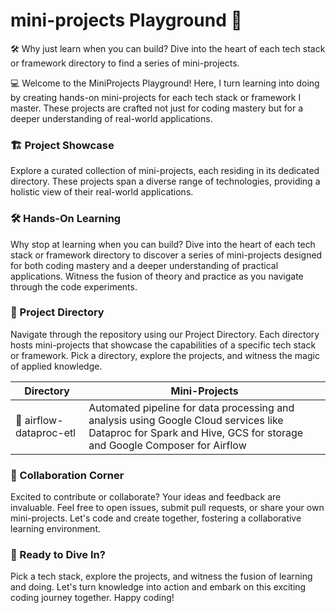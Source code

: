 # mini-projects Playground 🚀

🛠️ Why just learn when you can build? Dive into the heart of each tech stack or framework directory to find a series of mini-projects. 

💻 Welcome to the MiniProjects Playground! Here, I turn learning into doing by creating hands-on mini-projects for each tech stack or framework I master.  These projects are crafted not just for coding mastery but for a deeper understanding of real-world applications.

### 🏗️ Project Showcase

Explore a curated collection of mini-projects, each residing in its dedicated directory. These projects span a diverse range of technologies, providing a holistic view of their real-world applications.

### 🛠️ Hands-On Learning

Why stop at learning when you can build? Dive into the heart of each tech stack or framework directory to discover a series of mini-projects designed for both coding mastery and a deeper understanding of practical applications. Witness the fusion of theory and practice as you navigate through the code experiments.

### 📂 Project Directory

Navigate through the repository using our Project Directory. Each directory hosts mini-projects that showcase the capabilities of a specific tech stack or framework. Pick a directory, explore the projects, and witness the magic of applied knowledge.

| Directory | Mini-Projects |
| --- | --- |
| 🚀 airflow-dataproc-etl |	Automated pipeline for data processing and analysis using Google Cloud services like Dataproc for Spark and Hive, GCS for storage and Google Composer for Airflow |


### 🤝 Collaboration Corner
Excited to contribute or collaborate? Your ideas and feedback are invaluable. Feel free to open issues, submit pull requests, or share your own mini-projects. Let's code and create together, fostering a collaborative learning environment.

### 🚀 Ready to Dive In?
Pick a tech stack, explore the projects, and witness the fusion of learning and doing. Let's turn knowledge into action and embark on this exciting coding journey together. Happy coding!

